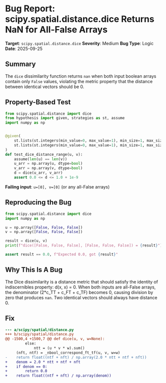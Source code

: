 # Bug Report: scipy.spatial.distance.dice Returns NaN for All-False Arrays

**Target**: `scipy.spatial.distance.dice`
**Severity**: Medium
**Bug Type**: Logic
**Date**: 2025-09-25

## Summary

The `dice` dissimilarity function returns `nan` when both input boolean arrays contain only `False` values, violating the metric property that the distance between identical vectors should be 0.

## Property-Based Test

```python
from scipy.spatial.distance import dice
from hypothesis import given, strategies as st, assume
import numpy as np


@given(
    st.lists(st.integers(min_value=0, max_value=1), min_size=1, max_size=30),
    st.lists(st.integers(min_value=0, max_value=1), min_size=1, max_size=30)
)
def test_dice_distance_range(u, v):
    assume(len(u) == len(v))
    u_arr = np.array(u, dtype=bool)
    v_arr = np.array(v, dtype=bool)
    d = dice(u_arr, v_arr)
    assert 0.0 <= d <= 1.0 + 1e-9
```

**Failing input**: `u=[0], v=[0]` (or any all-False arrays)

## Reproducing the Bug

```python
from scipy.spatial.distance import dice
import numpy as np

u = np.array([False, False, False])
v = np.array([False, False, False])

result = dice(u, v)
print(f"dice([False, False, False], [False, False, False]) = {result}")

assert result == 0.0, f"Expected 0.0, got {result}"
```

## Why This Is A Bug

The Dice dissimilarity is a distance metric that should satisfy the identity of indiscernibles property: d(x, x) = 0. When both inputs are all-False arrays, the denominator (2*c_TT + c_FT + c_TF) becomes 0, causing division by zero that produces `nan`. Two identical vectors should always have distance 0.

## Fix

```diff
--- a/scipy/spatial/distance.py
+++ b/scipy/spatial/distance.py
@@ -1500,4 +1500,7 @@ def dice(u, v, w=None):
         else:
             ntt = (u * v * w).sum()
     (nft, ntf) = _nbool_correspond_ft_tf(u, v, w=w)
-    return float((ntf + nft) / np.array(2.0 * ntt + ntf + nft))
+    denom = 2.0 * ntt + ntf + nft
+    if denom == 0:
+        return 0.0
+    return float((ntf + nft) / np.array(denom))
```